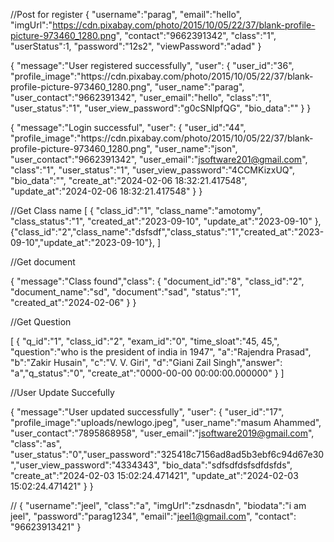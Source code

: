 
//Post for register
{
    "username":"parag",
    "email":"hello",
    "imgUrl":"https://cdn.pixabay.com/photo/2015/10/05/22/37/blank-profile-picture-973460_1280.png",
    "contact":"9662391342",
    "class":"1",
    "userStatus":1,
    "password":"12s2",
    "viewPassword":"adad"
}

<!-- After Register Response -->
{
    "message":"User registered successfully",
    "user":
    {
        "user_id":"36",
        "profile_image":"https:\/\/cdn.pixabay.com\/photo\/2015\/10\/05\/22\/37\/blank-profile-picture-973460_1280.png",
        "user_name":"parag",
        "user_contact":"9662391342",
        "user_email":"hello",
        "class":"1",
        "user_status":"1",
        "user_view_password":"g0cSNlpfQG",
        "bio_data":""
    }
}

{
    "message":"Login successful",
    "user":
    {
        "user_id":"44",
        "profile_image":"https:\/\/cdn.pixabay.com\/photo\/2015\/10\/05\/22\/37\/blank-profile-picture-973460_1280.png",
        "user_name":"json",
        "user_contact":"9662391342",
        "user_email":"jsoftware201@gmail.com",
        "class":"1",
        "user_status":"1",
        "user_view_password":"4CCMKizxUQ",
        "bio_data":"",
        "create_at":"2024-02-06 18:32:21.417548",
        "update_at":"2024-02-06 18:32:21.417548"
    }
}

//Get Class name
[
    {
        "class_id":"1",
        "class_name":"amotomy",
        "class_status":"1",
        "created_at":"2023-09-10",
        "update_at":"2023-09-10"
    },
    {"class_id":"2","class_name":"dsfsdf","class_status":"1","created_at":"2023-09-10","update_at":"2023-09-10"},
]

//Get document

{
    "message":"Class found","class":
    {
        "document_id":"8",
        "class_id":"2",
        "document_name":"sd",
        "document":"sad",
        "status":"1",
        "created_at":"2024-02-06"
    }
}

//Get Question 

[
    {
        "q_id":"1",
        "class_id":"2",
        "exam_id":"0",
        "time_sloat":"45, 45,",
        "question":"who is the president of india in 1947",
        "a":"Rajendra Prasad",
        "b":"Zakir Husain",
        "c":"V. V. Giri",
        "d":"Giani Zail Singh","answer":
        "a","q_status":"0",
        "create_at":"0000-00-00 00:00:00.000000"
    }
]




//User Update Succefully

{
    "message":"User updated successfully",
    "user":
        {
            "user_id":"17",
            "profile_image":"uploads\/newlogo.jpeg",
            "user_name":"masum Ahammed",
            "user_contact":"7895868958",
            "user_email":"jsoftware2019@gmail.com",
            "class":"as",
            "user_status":"0","user_password":"325418c7156ad8ad5b3ebf6c94d67e30","user_view_password":"4334343",
            "bio_data":"sdfsdfdsfsdfdsfds",
            "create_at":"2024-02-03 15:02:24.471421",
            "update_at":"2024-02-03 15:02:24.471421"
        }
}

//
{
    "username":"jeel",
    "class":"a",
    "imgUrl":"zsdnasdn",
    "biodata":"i am jeel",
    "password":"parag1234",
    "email":"jeel1@gmail.com",
    "contact": "96623913421"
}